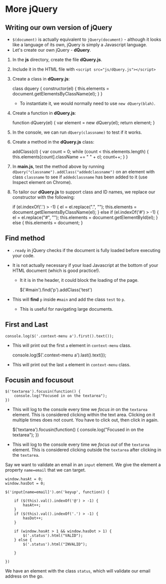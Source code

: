# More jQuery

## Writing our own version of jQuery

- `$(document)` is actually equivalent to `jQuery(document)` - although it looks like a language of its own, jQuery is simply a Javascript language.
- Let's create our own jQuery - **dQuery**.

1. In the **js** directory, create the file **dQuery.js**.
2. Include it in the HTML file with `<script src="js/dQuery.js"></script>`
3. Create a class in **dQuery.js**:
   
    class dquery {
        constructor(el) {
            this.elements = document.getElementsByClassName(el);
        }
    }

    - To instantiate it, we would normally need to use `new dQuery(blah)`.
4. Create a function in **dQuery.js**:

    function dQuery(el) {
        var element = new dQuery(el);
        return element;
    }
5. In the console, we can run `dQuery(classname)` to test if it works.
6. Create a method in the **dQuery.js** class:

    addClass(cl) {
        var count = 0;
        while (count < this.elements.length) {
            this.elements[count].className += " " + cl;
            count++;
        }
    }

7. In **main.js**, test the method above by running `dQuery("classname").addClass("addedclassname")` on an element with class `classname` to see if `addedclassname` has been added to it (use Inspect element on Chrome).
8. To tailor our **dQuery.js** to support class and ID names, we replace our constructor with the following:

    if (el.indexOf('.') > -1) {
        el = el.replace(".", "");
        this.elements = document.getElementsByClassName(el);
    } else if (el.indexOf('#') > -1) {
        el = el.replace("#", "");
        this.elements = document.getElementById(el);
    } else {
        this.elements = document;
    }

## Find method

- `.ready` in jQuery checks if the document is fully loaded before executing your code.
- It is not actually necessary if your load Javascript at the bottom of your HTML document (which is good practice!).
  - It it is in the header, it could block the loading of the page.

    $('#main').find('p').addClass('test')

- This will **find** `p` inside `#main` and add the class `test` to `p`.
  - This is useful for navigating large documents.

## First and Last

    console.log($('.context-menu a').first().text());

- This will print out the first `a` element in `context-menu` class.

    console.log($('.context-menu a').last().text());

- This will print out the last `a` element in `context-menu` class.

## Focusin and focusout

    $('textarea').focusin(function() {
        console.log("Focused in on the textarea");
    })

- This will log to the console every time we *focus in* on the `textarea` element. This is considered clicking within the text area. Clicking on it multiple times does not count. You have to click out, then click in again.

    $('textarea').focusin(function() {
        console.log("Focused in on the textarea");
    })

- This will log to the console every time we *focus out* of the `textarea` element. This is considered clicking outside the `textarea` after clicking in the `textarea`.

Say we want to validate an email in an `input` element. We give the element a property `name=email` that we can target.

    window.hasAt = 0;
    window.hasDot = 0;

    $('input[name=email]').on('keyup', function() {

        if ($(this).val().indexOf('@') > -1) {
            hasAt++;
        }
        if ($(this).val().indexOf('.') > -1) {
            hasDot++;
        }

        if (window.hasAt > 1 && window.hasDot > 1) {
            $('.status').html("VALID");
        } else {
            $('.status').html("INVALID");

        }
        
    })

We have an element with the class `status`, which will validate our email address on the go.